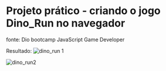 <h1>Projeto prático - criando o jogo Dino_Run no navegador</h1>

fonte: Dio bootcamp JavaScript Game Developer

Resultado:
![dino_run 1](https://user-images.githubusercontent.com/87831574/201431981-128c42d2-fd82-4b1c-9ae8-6b964e745485.png)


![dino_run2](https://user-images.githubusercontent.com/87831574/201431984-9bf3cd23-3ed2-469b-a2cd-a76a47cdc2c0.png)
